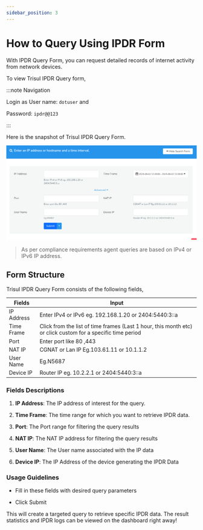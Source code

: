 ```yaml
---
sidebar_position: 3
---
```


# How to Query Using IPDR Form

With IPDR Query Form, you can request detailed records of internet activity from network devices. 

To view Trisul IPDR Query form,

:::note Navigation

Login as User name: `dotuser` and

Password: `ipdr@@123`

:::

Here is the snapshot of Trisul IPDR Query Form.

![](images/ipdrqueryform.png)

> As per compliance requirements agent queries are based on IPv4 or IPv6
> IP address. 

## Form Structure

Trisul IPDR Query Form consists of the following fields,

| Fields     | Input                                                                                                       |
| ---------- | ----------------------------------------------------------------------------------------------------------- |
| IP Address | Enter IPv4 or IPv6 eg. 192.168.1.20 or 2404:5440:3::a                                                       |
| Time Frame | Click from the list of time frames (Last 1 hour, this month etc) or click custom for a specific time period |
| Port       | Enter port like 80 ,443                                                                                     |
| NAT IP     | CGNAT or Lan IP Eg.103.61.11 or 10.1.1.2                                                                    |
| User Name  | Eg.N5687                                                                                                    |
| Device IP  | Router IP eg. 10.2.2.1 or 2404:5440:3::a                                                                    |

### Fields Descriptions

1. **IP Address**: The IP address of interest for the query.

2. **Time Frame**: The time range for which you want to retrieve IPDR data.

3. **Port**: The Port range for filtering the query results

4. **NAT IP**: The NAT IP address for filtering the query results

5. **User Name**: The User name associated with the IP data

6. **Device IP**: The IP Address of the device generating the IPDR Data

### Usage Guidelines

- Fill in these fields with desired query parameters

- Click Submit 

This will create a targeted query to retrieve specific IPDR data. The result statistics and IPDR logs can be viewed on the dashboard right away!
